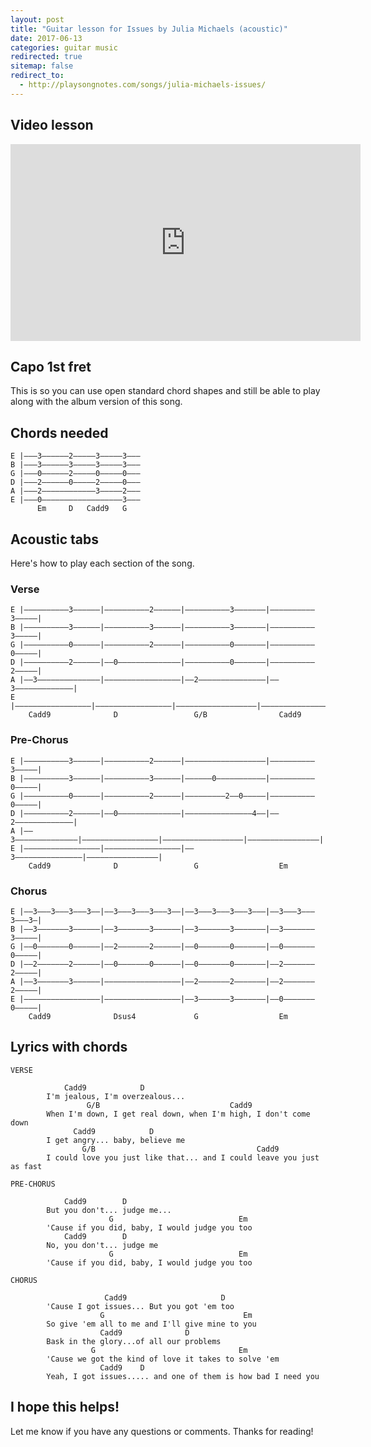 ```yaml
---
layout: post
title: "Guitar lesson for Issues by Julia Michaels (acoustic)"
date: 2017-06-13
categories: guitar music
redirected: true
sitemap: false
redirect_to:
  - http://playsongnotes.com/songs/julia-michaels-issues/
---
```


## Video lesson

<iframe width="560" height="315" src="https://www.youtube.com/embed/kxGaBaQD018" frameborder="0" allowfullscreen></iframe>

## Capo 1st fret

This is so you can use open standard chord shapes and still be able to play along with the album version of this song.

## Chords needed

    E |–––3––––––2–––––3–––––3–––
    B |–––3––––––3–––––3–––––3–––
    G |–––0––––––2–––––0–––––0–––
    D |–––2––––––0–––––2–––––0–––
    A |–––2––––––––––––3–––––2–––
    E |–––0––––––––––––––––––3–––
          Em     D   Cadd9   G

## Acoustic tabs

Here's how to play each section of the song.

### Verse

    E |––––––––––3––––––|––––––––––2––––––|––––––––––3–––––––|––––––––––3–––––|
    B |––––––––––3––––––|––––––––––3––––––|––––––––––3–––––––|––––––––––3–––––|
    G |––––––––––0––––––|––––––––––2––––––|––––––––––0–––––––|––––––––––0–––––|
    D |––––––––––2––––––|––0––––––––––––––|––––––––––0–––––––|––––––––––2–––––|
    A |––3––––––––––––––|–––––––––––––––––|––2–––––––––––––––|––3–––––––––––––|
    E |–––––––––––––––––|–––––––––––––––––|––––––––––––––––––|––––––––––––––––|
        Cadd9              D                 G/B                Cadd9

### Pre-Chorus

    E |––––––––––3––––––|––––––––––2––––––|––––––––––––––––––|––––––––––3–––––|
    B |––––––––––3––––––|––––––––––3––––––|––––––0–––––––––––|––––––––––0–––––|
    G |––––––––––0––––––|––––––––––2––––––|–––––––––2––0–––––|––––––––––0–––––|
    D |––––––––––2––––––|––0––––––––––––––|–––––––––––––––4––|––2–––––––––––––|
    A |––3––––––––––––––|–––––––––––––––––|––––––––––––––––––|––––––––––––––––|
    E |–––––––––––––––––|–––––––––––––––––|––3–––––––––––––––|––––––––––––––––|
        Cadd9              D                 G                  Em

### Chorus

    E |––3–––3–––3–––3––|––3–––3–––3–––3––|––3–––3–––3–––3–––|––3–––3–––3–––3–|
    B |––3–––––––3––––––|––3–––––––3––––––|––3–––––––3–––––––|––3–––––––3–––––|
    G |––0–––––––0––––––|––2–––––––2––––––|––0–––––––0–––––––|––0–––––––0–––––|
    D |––2–––––––2––––––|––0–––––––0––––––|––0–––––––0–––––––|––2–––––––2–––––|
    A |––3–––––––3––––––|–––––––––––––––––|––2–––––––2–––––––|––2–––––––2–––––|
    E |–––––––––––––––––|–––––––––––––––––|––3–––––––3–––––––|––0–––––––0–––––|
        Cadd9              Dsus4             G                  Em

## Lyrics with chords

    VERSE

    		    Cadd9            D
    		I'm jealous, I'm overzealous...
    		         G/B                             Cadd9
    		When I'm down, I get real down, when I'm high, I don't come down
    		      Cadd9            D
    		I get angry... baby, believe me
    		        G/B                                    Cadd9
    		I could love you just like that... and I could leave you just as fast

    PRE-CHORUS

    		    Cadd9        D
    		But you don't... judge me...
    		              G                            Em
    		'Cause if you did, baby, I would judge you too
    		    Cadd9        D
    		No, you don't... judge me
    		              G                            Em
    		'Cause if you did, baby, I would judge you too

    CHORUS

    		             Cadd9                     D
    		'Cause I got issues... But you got 'em too
    		            G                               Em
    		So give 'em all to me and I'll give mine to you
    		            Cadd9              D
    		Bask in the glory...of all our problems
    		          G                                Em
    		'Cause we got the kind of love it takes to solve 'em
    		            Cadd9    D         
    		Yeah, I got issues..... and one of them is how bad I need you

## I hope this helps!

Let me know if you have any questions or comments. Thanks for reading!
